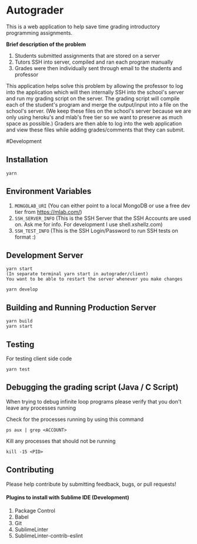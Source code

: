 # Autograder

This is a web application to help save time grading introductory programming assignments.

<b>Brief description of the problem</b>

1. Students submitted assignments that are stored on a server
2. Tutors SSH into server, compiled and ran each program manually
3. Grades were then individually sent through email to the students and professor

This application helps solve this problem by allowing the professor to log into the application which will then internally SSH into the school's server and run my grading script on the server. The grading script will compile each of the student's program and merge the output/input into a file on the school's server. (We keep these files on the school's server because we are only using heroku's and mlab's free tier so we want to preserve as much space as possible.) Graders are then able to log into the web application and view these files while adding grades/comments that they can submit.


#Development
## Installation

    yarn

## Environment Variables
1. `MONGOLAB_URI` (You can either point to a local MongoDB or use a free dev tier from https://mlab.com/)
2. `SSH_SERVER_INFO` (This is the SSH Server that the SSH Accounts are used on. Ask me for info. For development I use shell.xshellz.com)
3. `SSH_TEST_INFO` (This is the SSH Login/Password to run SSH tests on format <Username>:<Password>)

## Development Server

    yarn start
    (In separate terminal yarn start in autograder/client)
    You want to be able to restart the server whenever you make changes

    yarn develop

## Building and Running Production Server

    yarn build
    yarn start

## Testing
For testing client side code

    yarn test

## Debugging the grading script (Java / C Script)
When trying to debug infinite loop programs please verify that you don't leave any processes running

Check for the processes running by using this command

    ps aux | grep <ACCOUNT>

Kill any processes that should not be running

    kill -15 <PID>

## Contributing

Please help contribute by submitting feedback, bugs, or pull requests!

#### Plugins to install with Sublime IDE (Development)

1. Package Control
2. Babel
3. Git
4. SublimeLinter
5. SublimeLinter-contrib-eslint
